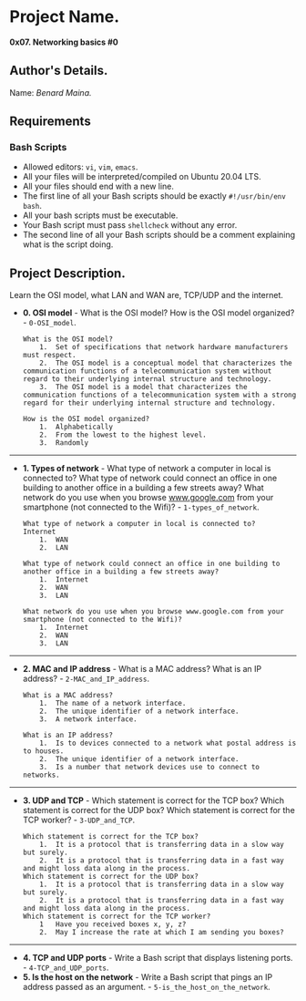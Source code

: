 # Project Name.
**0x07. Networking basics #0**

## Author's Details.
Name: *Benard Maina.*

##  Requirements

### Bash Scripts
*   Allowed editors: `vi`, `vim`, `emacs`.
*   All your files will be interpreted/compiled on Ubuntu 20.04 LTS.
*   All your files should end with a new line.
*   The first line of all your Bash scripts should be exactly `#!/usr/bin/env bash`.
*   All your bash scripts must be executable.
*   Your Bash script must pass `shellcheck` without any error.
*   The second line of all your Bash scripts should be a comment explaining what is the script doing.

## Project Description.
Learn the OSI model, what LAN and WAN are, TCP/UDP and the internet.


* **0. OSI model** - What is the OSI model? How is the OSI model organized? - `0-OSI_model`.
    ```
    What is the OSI model?
        1.  Set of specifications that network hardware manufacturers must respect.
        2.  The OSI model is a conceptual model that characterizes the communication functions of a telecommunication system without regard to their underlying internal structure and technology.
        3.  The OSI model is a model that characterizes the communication functions of a telecommunication system with a strong regard for their underlying internal structure and technology.

    How is the OSI model organized?
        1.  Alphabetically
        2.  From the lowest to the highest level.
        3.  Randomly
    ```
---

* **1. Types of network** - What type of network a computer in local is connected to? What type of network could connect an office in one building to another office in a building a few streets away? What network do you use when you browse www.google.com from your smartphone (not connected to the Wifi)? - `1-types_of_network`.
    ```
    What type of network a computer in local is connected to?
    Internet
        1.  WAN
        2.  LAN

    What type of network could connect an office in one building to another office in a building a few streets away?
        1.  Internet
        2.  WAN
        3.  LAN

    What network do you use when you browse www.google.com from your smartphone (not connected to the Wifi)?
        1.  Internet
        2.  WAN
        3.  LAN
    ```
---

* **2. MAC and IP address** - What is a MAC address? What is an IP address? - `2-MAC_and_IP_address`.
    ```
    What is a MAC address?
        1.  The name of a network interface.
        2.  The unique identifier of a network interface.
        3.  A network interface.

    What is an IP address?
        1.  Is to devices connected to a network what postal address is to houses.
        2.  The unique identifier of a network interface.
        3.  Is a number that network devices use to connect to networks.
    ```
---

* **3. UDP and TCP** - Which statement is correct for the TCP box? Which statement is correct for the UDP  box? Which statement is correct for the TCP worker? - `3-UDP_and_TCP`.
    ```
    Which statement is correct for the TCP box?
        1.  It is a protocol that is transferring data in a slow way but surely.
        2.  It is a protocol that is transferring data in a fast way and might loss data along in the process.
    Which statement is correct for the UDP box?
        1.  It is a protocol that is transferring data in a slow way but surely.
        2.  It is a protocol that is transferring data in a fast way and might loss data along in the process.
    Which statement is correct for the TCP worker?
        1   Have you received boxes x, y, z?
        2.  May I increase the rate at which I am sending you boxes?
    ```
---

* **4. TCP and UDP ports** - Write a Bash script that displays listening ports. - `4-TCP_and_UDP_ports`.
* **5. Is the host on the network** - Write a Bash script that pings an IP address passed as an argument. - `5-is_the_host_on_the_network`.